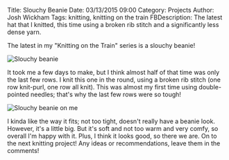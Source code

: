 Title: Slouchy Beanie
Date: 03/13/2015 09:00
Category: Projects
Author: Josh Wickham
Tags: knitting, knitting on the train
FBDescription: The latest hat that I knitted, this time using a broken rib stitch and a significantly less dense yarn.

The latest in my "Knitting on the Train" series is a slouchy beanie!
 
![Slouchy beanie][newhat]

It took me a few days to make, but I think almost half of that time was only the last few rows. I knit this one in the
round, using a broken rib stitch (one row knit-purl, one row all knit). This was almost my first time using double-pointed
needles; that's why the last few rows were so tough!

![Slouchy beanie on me][smilehat]

I kinda like the way it fits; not too tight, doesn't really have a beanie look. However, it's a little big. But it's soft
and not too warm and very comfy, so overall I'm happy with it. Plus, I think it looks good, so there we are. On to the
next knitting project! Any ideas or recommendations, leave them in the comments!

[newhat]: {filename}/images/new_hat.jpg
[smilehat]: {filename}/images/smile_hat.jpg